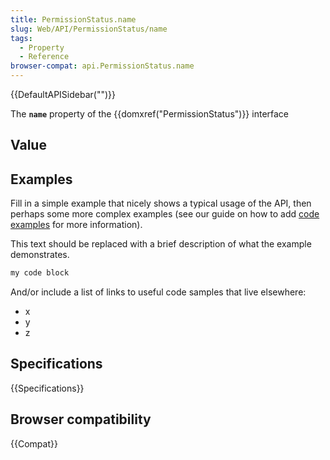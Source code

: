 ```yaml
---
title: PermissionStatus.name
slug: Web/API/PermissionStatus/name
tags:
  - Property
  - Reference
browser-compat: api.PermissionStatus.name
---
```

{{DefaultAPISidebar("")}}

The **`name`** property of the {{domxref("PermissionStatus")}} interface 

## Value



## Examples

Fill in a simple example that nicely shows a typical usage of the API, then perhaps some more complex examples (see our guide on how to add [code examples](/en-US/docs/MDN/Contribute/Structures/Code_examples) for more information).

This text should be replaced with a brief description of what the example demonstrates.

```js
my code block
```

And/or include a list of links to useful code samples that live elsewhere:

*   x
*   y
*   z

## Specifications

{{Specifications}}

## Browser compatibility

{{Compat}}


